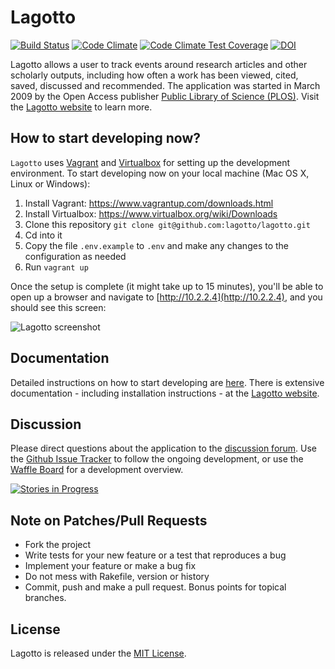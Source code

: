# Lagotto

[![Build Status](https://travis-ci.org/lagotto/lagotto.png?branch=master)](https://travis-ci.org/lagotto/lagotto)
[![Code Climate](https://codeclimate.com/github/lagotto/lagotto.svg)](https://codeclimate.com/github/lagotto/lagotto)
[![Code Climate Test Coverage](https://codeclimate.com/github/lagotto/lagotto/coverage.svg)](https://codeclimate.com/github/lagotto/lagotto)
[![DOI](https://zenodo.org/badge/doi/10.5281/zenodo.20046.svg)](http://doi.org/10.5281/zenodo.20046)

Lagotto allows a user to track events around research articles and other scholarly outputs, including how often a work has been viewed, cited, saved, discussed and recommended. The application was started in March 2009 by the Open Access publisher [Public Library of Science (PLOS)](http://www.plos.org/). Visit the [Lagotto website](http://lagotto.io) to learn more.

## How to start developing now?

`Lagotto` uses [Vagrant](https://www.vagrantup.com/) and [Virtualbox](https://www.virtualbox.org/) for setting up the development environment. To start developing now on your local machine (Mac OS X, Linux or Windows):

1. Install Vagrant: https://www.vagrantup.com/downloads.html
1. Install Virtualbox: https://www.virtualbox.org/wiki/Downloads
2. Clone this repository `git clone git@github.com:lagotto/lagotto.git`
3. Cd into it
4. Copy the file `.env.example` to `.env` and make any changes to the configuration as needed
5. Run `vagrant up`

Once the setup is complete (it might take up to 15 minutes), you'll be able to open up a browser and navigate to [http://10.2.2.4](http://10.2.2.4), and you should see this screen:

![Lagotto screenshot](https://github.com/lagotto/lagotto/blob/master/public/images/start.png)

## Documentation

Detailed instructions on how to start developing are [here](https://github.com/lagotto/lagotto/blob/master/docs/installation.md). There is extensive documentation - including installation instructions - at the [Lagotto website](http://lagotto.io).

## Discussion
Please direct questions about the application to the [discussion forum](http://discuss.lagotto.io). Use the [Github Issue Tracker](https://github.com/lagotto/lagotto/issues) to follow the ongoing development, or use the [Waffle Board](https://waffle.io/lagotto/lagotto) for a development overview.

[![Stories in Progress](https://badge.waffle.io/lagotto/lagotto.svg?label=in%20progress&title=In%20Progress)](https://waffle.io/lagotto/lagotto)

## Note on Patches/Pull Requests

* Fork the project
* Write tests for your new feature or a test that reproduces a bug
* Implement your feature or make a bug fix
* Do not mess with Rakefile, version or history
* Commit, push and make a pull request. Bonus points for topical branches.

## License
Lagotto is released under the [MIT License](https://github.com/lagotto/lagotto/blob/master/LICENSE.md).
